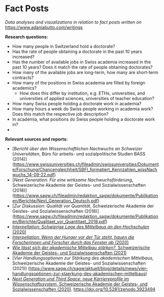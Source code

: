 # Fact Posts
 *Data analyses and visualizations in relation to fact posts written on* https://www.adaniabutto.com/writings

 **Research questions:**
 
 - How many people in Switzerland hold a doctorate?
 - Has the rate of people obtaining a doctorate in the past 10 years increased?
 - Has the number of available jobs in Swiss academia increased in the past 10 years? Does it match the rate of people obtaining doctorates?
 - How many of the available jobs are long-term, how many are short-term contracts?
 - How many of the positions in Swiss academia are filled by foreign academics?
    - How does this differ by institution, e.g. ETHs, universities, and universities of applied sciences, universities of teacher education?
 - How many Swiss people holding a doctorate work in academia?
 - How many hours a week do Swiss people working in academia work? Does this match the respective job description?
 - In academia, what positions do Swiss people holding a doctorate work in?
 - 

**Relevant sources and reports:**

- [B*ericht über den Wissenschaftlichen Nachwuchs an Schweizer Universitäten*, Büro für arbeits- und sozialpolitische Studien BASS (2014)] (https://www.swissuniversities.ch/fileadmin/swissuniversities/Dokumente/Forschung/Chancengleichheit/SBFI_formatiert_Kennzahlen_wissNachwuchs_14-09-22.pdf)
- [*Next Generation: Für eine wirksame Nachwuchsförderung*, Schweizerische Akademie der Geistes- und Sozialwissenschaften (2018)]
(https://www.sagw.ch/fileadmin/redaktion_sagw/dokumente/Publikationen/Berichte/Next_Generation_Deutsch.pdf)
- [*Zur Diskussion: Qualität vor Quantität*, Schweizerische Akademie der Geistes- und Sozialwissenschaften (2018)] (https://www.sagw.ch/fileadmin/redaktion_sagw/dokumente/Publikationen/Berichte/Qualitaet_vor_Quantitaet_2018.pdf)
- [*Interpellation: Schwierige Lage des Mittelbaus an den Hochschulen* (2020)](https://www.parlament.ch/de/ratsbetrieb/suche-curia-vista/geschaeft?AffairId=20203121)
- [*Interpellation: Wenn der Hunger vor der Tür steht, hauen die Forscherinnen und Forscher durch das Fenster ab* (2020)](https://www.parlament.ch/de/ratsbetrieb/suche-curia-vista/geschaeft?AffairId=20204622)
- [*Wie lässt sich der akademische Mittelbau stärken?*, Schweizerische Akademie der Geistes- und Sozialwissenschaften (2021)](https://www.sagw.ch/sagw/aktuell/news/details/news/wie-laesst-sich-der-akademische-mittelbau-staerken) 
- [*Vier Handlungsoptionen zur Stärkung des akademischen Mittelbaus*, Schweizerische Akademie der Geistes- und Sozialwissenschaften (2021)] (https://www.sagw.ch/sagw/aktuell/blog/details/news/vier-handlungsoptionen-zur-staerkung-des-akademischen-mittelbaus)
- [*Next Generation und Third Space:
neue Karriereprofile im
Wissenschaftssystem*, Schweizerische Akademie der Geistes- und Sozialwissenschaften (2020)](https://www.sagw.ch/fileadmin/redaktion_sagw/dokumente/Publikationen/Berichte/Next_Generation_Third_Space.pdf).
    https://doi.org/10.5281/zenodo.3923494
